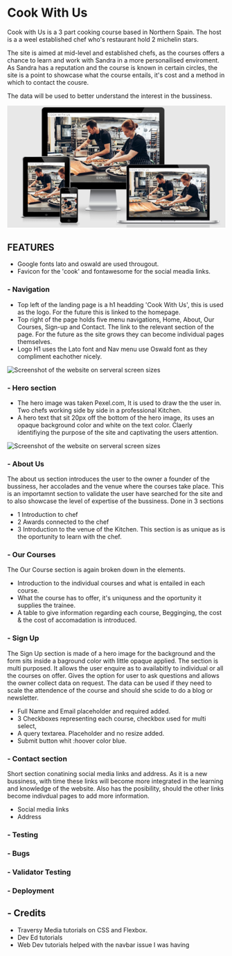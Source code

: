 # Cook With Us

Cook with Us is a 3 part cooking course based in Northern Spain. The host is a a weel established chef who's restaurant hold 2 michelin stars.

The site is aimed at mid-level and established chefs, as the courses offers a chance to learn and work with Sandra in a more personailised enviroment. As Sandra has a reputation and the course is known in certain circles, the site is a point to showcase what the course entails, it's cost and a method in which to contact the cousre.

The data will be used to better understand the interest in the bussiness.

![Screenshot of the website on serveral screen sizes](assets/screenshots/responsiveness.png?raw=true)

## FEATURES
- Google fonts lato and oswald are used througout.
- Favicon for the 'cook' and fontawesome for the social meadia links.

### - Navigation
- Top left of the landing page is a h1 headding 'Cook With Us', this is used as the logo. For the future this is linked to the homepage.
- Top right of the page holds five menu navigations, Home, About, Our Courses, Sign-up and Contact. The link to the relevant section of the page. For the future as the site grows they can become individual pages themselves.
- Logo H1 uses the Lato font and Nav menu use Oswald font as they compliment eachother nicely.

![Screenshot of the website on serveral screen sizes]()

### - Hero section
- The hero image was taken Pexel.com, It is used to draw the the user in. Two chefs working side by side in a professional Kitchen.
- A hero text that sit 20px off the bottom of the hero image, its uses an opaque background color and white on the text color. Claerly identifiying the purpose of the site and captivating the users attention.

![Screenshot of the website on serveral screen sizes]()

### - About Us
The about us section introduces the user to the owner a founder of the bussiness, her accolades and the venue where the courses take place. This is an importamnt section to validate the user have searched for the site and to also showcase the level of expertise of the bussiness.
Done in 3 sections
- 1 Introduction to chef 
- 2 Awards connected to the chef
- 3 Introduction to the venue of the Kitchen. This section is as unique as is the oportunity to learn with the chef.

### - Our Courses

The Our Course section is again broken down in the elements.
- Introduction to the individual courses and what is entailed in each course.
- What the course has to offer, it's uniquness and the oportunity it supplies the trainee.
- A table to give information regarding each course, Begginging, the cost & the cost of accomadation is introduced.

### - Sign Up

The Sign Up section is made of a hero image for the background and the form sits inside a baground color with little opaque applied.
The section is multi purposed. It allows the user enquire as to availabitly to individual or all the courses on offer. Gives the option for user to ask questions and allows the owner collect data on request. The data can be used if they need to scale the attendence of the course and should she scide to do a blog or newsletter.

- Full Name and Email placeholder and required added.
- 3 Checkboxes representing each course, checkbox used for multi select,
- A query textarea. Placeholder and no resize added.
- Submit button whit :hoover color blue.


### - Contact section

Short section conatining social media links and address. As it is a new bussiness, with time these links will become more integrated in the learning and knowledge of the website. Also has the posibility, should the other links become indivdual pages to add more information.
- Social media links
- Address

### - Testing

### - Bugs

### - Validator Testing

### - Deployment

## - Credits

- Traversy Media tutorials on CSS and Flexbox.
- Dev Ed tutorials
- Web Dev tutorials helped with the navbar issue I was having